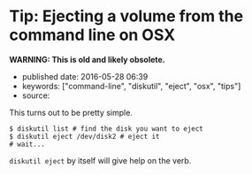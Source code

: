 Tip: Ejecting a volume from the command line on OSX
===================================================

**WARNING: This is old and likely obsolete.**

-   published date: 2016-05-28 06:39
-   keywords: \[\"command-line\", \"diskutil\", \"eject\", \"osx\", \"tips\"\]
-   source:

This turns out to be pretty simple.

``` {.example}
$ diskutil list # find the disk you want to eject
$ diskutil eject /dev/disk2 # eject it
# wait...
```

`diskutil eject` by itself will give help on the verb.
